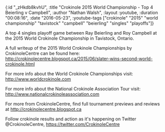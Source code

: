 {:id "_zHkdb8kvhU",
 :title
 "Crokinole 2015 World Championship - Top 4 Beierling v Campbell",
 :author "Nathan Walsh",
 :layout :youtube,
 :duration "00:08:16",
 :date "2016-05-23",
 :youtube-tags
 ["crokinole"
  "2015"
  "world championship"
  "tavistock"
  "campbell"
  "beierling"
  "singles"
  "playoffs"]}


A top 4 singles playoff game between Ray Beierling and Roy Campbell at the 2015 World Crokinole Championship in Tavistock, Ontario.

A full writeup of the 2015 World Crokinole Championships by CrokinoleCentre can be found here: http://crokinolecentre.blogspot.ca/2015/06/slater-wins-second-world-crokinole.html

For more info about the World Crokinole Championships visit: http://www.worldcrokinole.com

For more info about the National Crokinole Association Tour visit: http://www.nationalcrokinoleassociation.com

For more from CrokinoleCentre, find full tournament previews and reviews at http://crokinolecentre.blogspot.ca

Follow crokinole results and action as it's happening on Twitter @CrokinoleCentre, https://twitter.com/CrokinoleCentre
